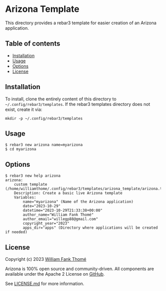 # Arizona Template

This directory provides a rebar3 template for easier creation of an Arizona application.

## Table of contents

- [Installation](#installation)
- [Usage](#usage)
- [Options](#options)
- [License](#license)

## Installation

To install, clone the entirely content of this directory to `~/.config/rebar3/templates`. If the rebar3 templates directory does not exist, create it via:

```console
mkdir -p ~/.config/rebar3/templates
```

## Usage

```console
$ rebar3 new arizona name=myarizona
$ cd myarizona
```

## Options

```console
$ rebar3 new help arizona
arizona:
	custom template (/home/williamthome/.config/rebar3/templates/arizona_template/arizona.template)
	Description: Create a basic live Arizona template
	Variables:
		name="myarizona" (Name of the Arizona application)
		date="2023-10-29"
		datetime="2023-10-29T21:33:38+00:00"
		author_name="William Fank Thomé"
		author_email="willegp88@gmail.com"
		copyright_year="2023"
		apps_dir="apps" (Directory where applications will be created if needed)
```

## License

Copyright (c) 2023 [William Fank Thomé](https://github.com/williamthome)

Arizona is 100% open source and community-driven. All components are available under the Apache 2 License on [GitHub](https://github.com/spawnfest/arizona).

See [LICENSE.md](LICENSE.md) for more information.
